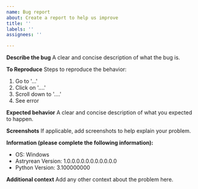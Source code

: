 ```yaml
---
name: Bug report
about: Create a report to help us improve
title: ''
labels: ''
assignees: ''

---
```


**Describe the bug**
A clear and concise description of what the bug is.

**To Reproduce**
Steps to reproduce the behavior:
1. Go to '...'
2. Click on '....'
3. Scroll down to '....'
4. See error

**Expected behavior**
A clear and concise description of what you expected to happen.

**Screenshots**
If applicable, add screenshots to help explain your problem.

**Information (please complete the following information):**
 - OS: Windows
 - Astryrean Version: 1.0.0.0.0.0.0.0.0.0.0.0
 - Python Version: 3.100000000


**Additional context**
Add any other context about the problem here.
